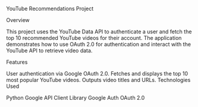 YouTube Recommendations Project

Overview

This project uses the YouTube Data API to authenticate a user and fetch the top 10 recommended YouTube videos for their account. The application demonstrates how to use OAuth 2.0 for authentication and interact with the YouTube API to retrieve video data.

Features

User authentication via Google OAuth 2.0.
Fetches and displays the top 10 most popular YouTube videos.
Outputs video titles and URLs.
Technologies Used

Python
Google API Client Library
Google Auth OAuth 2.0
